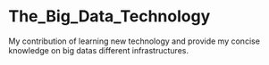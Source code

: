 # The_Big_Data_Technology
My contribution of learning new technology and provide my concise knowledge on big datas different infrastructures.
